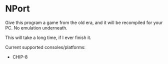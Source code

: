 # NPort

Give this program a game from the old era, and it will be recompiled for your PC. No emulation underneath.

This will take a long time, if I ever finish it.

Current supported consoles/platforms:

* CHIP-8
